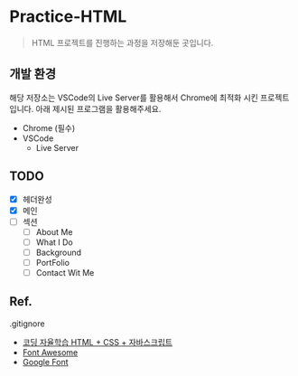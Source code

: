 # Practice-HTML

> HTML 프로젝트를 진행하는 과정을 저장해둔 곳입니다.

## 개발 환경

해당 저장소는 VSCode의 Live Server를 활용해서 Chrome에 최적화 시킨 프로젝트 입니다. 아래 제시된 프로그램을 활용해주세요.

- Chrome (필수)
- VSCode
    - Live Server

## TODO
- [x] 헤더완성
- [x] 메인
- [ ] 섹션
    - [ ] About Me
    - [ ] What I Do
    - [ ] Background
    - [ ] PortFolio
    - [ ] Contact Wit Me
## Ref.
.gitignore
- [코딩 자율학습 HTML + CSS + 자바스크립트](https://play.google.com/store/books/details/%EA%B9%80%EA%B8%B0%EC%88%98_%EC%BD%94%EB%94%A9_%EC%9E%90%EC%9C%A8%ED%95%99%EC%8A%B5_HTML_CSS_%EC%9E%90%EB%B0%94%EC%8A%A4%ED%81%AC%EB%A6%BD%ED%8A%B8?id=ay9sEAAAQBAJ)
- [Font Awesome](https://fontawesome.com/)
- [Google Font](https://fonts.google.com/)
